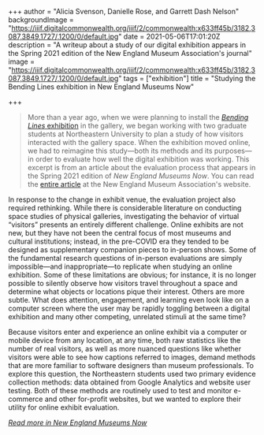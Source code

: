 +++
author = "Alicia Svenson, Danielle Rose, and Garrett Dash Nelson"
backgroundImage = "https://iiif.digitalcommonwealth.org/iiif/2/commonwealth:x633ff45b/3182,3087,3849,1727/,1200/0/default.jpg"
date = 2021-05-06T17:01:20Z
description = "A writeup about a study of our digital exhibition appears in the Spring 2021 edition of the New England Museum Association's journal"
image = "https://iiif.digitalcommonwealth.org/iiif/2/commonwealth:x633ff45b/3182,3087,3849,1727/,1200/0/default.jpg"
tags = ["exhibition"]
title = "Studying the Bending Lines exhibition in New England Museums Now"

+++
> More than a year ago, when we were planning to install the [_Bending Lines_ exhibition](https://www.leventhalmap.org/digital-exhibitions/bending-lines/) in the gallery, we began working with two graduate students at Northeastern University to plan a study of how visitors interacted with the gallery space. When the exhibition moved online, we had to reimagine this study—both its methods and its purposes—in order to evaluate how well the digital exhibition was working. This excerpt is from an article about the evaluation process that appears in the Spring 2021 edition of _New England Museums Now_. You can read the [entire article](https://nemanet.org/nemn/spring-2021/gallery-study-without-gallery/) at the New England Museum Association's website.

In response to the change in exhibit venue, the evaluation project also required rethinking. While there is considerable literature on conducting space studies of physical galleries, investigating the behavior of virtual “visitors” presents an entirely different challenge. Online exhibits are not new, but they have not been the central focus of most museums and cultural institutions; instead, in the pre-COVID era they tended to be designed as supplementary companion pieces to in-person shows. Some of the fundamental research questions of in-person evaluations are simply impossible—and inappropriate—to replicate when studying an online exhibition. Some of these limitations are obvious; for instance, it is no longer possible to silently observe how visitors travel throughout a space and determine what objects or locations pique their interest. Others are more subtle. What does attention, engagement, and learning even look like on a computer screen where the user may be rapidly toggling between a digital exhibition and many other competing, unrelated stimuli at the same time?

Because visitors enter and experience an online exhibit via a computer or mobile device from any location, at any time, both raw statistics like the number of real visitors, as well as more nuanced questions like whether visitors were able to see how captions referred to images, demand methods that are more familiar to software designers than museum professionals. To explore this question, the Northeastern students used two primary evidence collection methods: data obtained from Google Analytics and website user testing. Both of these methods are routinely used to test and monitor e-commerce and other for-profit websites, but we wanted to explore their utility for online exhibit evaluation.

[_Read more in New England Museums Now_](https://nemanet.org/nemn/spring-2021/gallery-study-without-gallery/#)